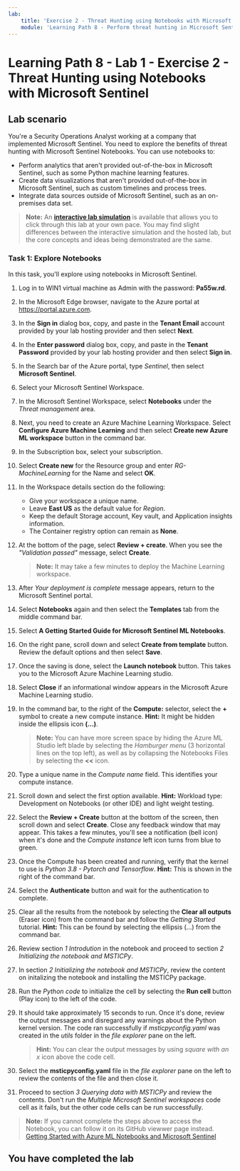 ```yaml
---
lab:
    title: 'Exercise 2 - Threat Hunting using Notebooks with Microsoft Sentinel'
    module: 'Learning Path 8 - Perform threat hunting in Microsoft Sentinel'
---
```


# Learning Path 8 - Lab 1 - Exercise 2 - Threat Hunting using Notebooks with Microsoft Sentinel

## Lab scenario

You're a Security Operations Analyst working at a company that implemented Microsoft Sentinel. You need to explore the benefits of threat hunting with Microsoft Sentinel Notebooks. You can use notebooks to:

- Perform analytics that aren't provided out-of-the-box in Microsoft Sentinel, such as some Python machine learning features.
- Create data visualizations that aren't provided out-of-the-box in Microsoft Sentinel, such as custom timelines and process trees.
- Integrate data sources outside of Microsoft Sentinel, such as an on-premises data set.

>**Note:** An **[interactive lab simulation](https://mslabs.cloudguides.com/guides/SC-200%20Lab%20Simulation%20-%20Hunt%20for%20threats%20using%20notebooks%20in%20Microsoft%20Sentinel)** is available that allows you to click through this lab at your own pace. You may find slight differences between the interactive simulation and the hosted lab, but the core concepts and ideas being demonstrated are the same. 

### Task 1: Explore Notebooks

In this task, you'll explore using notebooks in Microsoft Sentinel.

1. Log in to WIN1 virtual machine as Admin with the password: **Pa55w.rd**.  

2. In the Microsoft Edge browser, navigate to the Azure portal at https://portal.azure.com.

3. In the **Sign in** dialog box, copy, and paste in the **Tenant Email** account provided by your lab hosting provider and then select **Next**.

4. In the **Enter password** dialog box, copy, and paste in the **Tenant Password** provided by your lab hosting provider and then select **Sign in**.

5. In the Search bar of the Azure portal, type *Sentinel*, then select **Microsoft Sentinel**.

6. Select your Microsoft Sentinel Workspace.

7. In the Microsoft Sentinel Workspace, select **Notebooks** under the *Threat management* area.

8. Next, you need to create an Azure Machine Learning Workspace. Select **Configure Azure Machine Learning** and then select **Create new Azure ML workspace** button in the command bar.

9. In the Subscription box, select your subscription.

10. Select **Create new** for the Resource group and enter *RG-MachineLearning* for the Name and select **OK**. 

11. In the Workspace details section do the following:

     - Give your workspace a unique name.
     - Leave **East US** as the default value for *Region*.
     - Keep the default Storage account, Key vault, and Application insights information.
     - The Container registry option can remain as **None**.

12. At the bottom of the page, select **Review + create**. When you see the *"Validation passed"* message, select **Create**. 

     >**Note:** It may take a few minutes to deploy the Machine Learning workspace.

13. After *Your deployment is complete* message appears, return to the Microsoft Sentinel portal.

14. Select **Notebooks** again and then select the **Templates** tab from the middle command bar. 

15. Select **A Getting Started Guide for Microsoft Sentinel ML Notebooks**. 

16. On the right pane, scroll down and select **Create from template** button. Review the default options and then select **Save**.

17. Once the saving is done, select the **Launch notebook** button. This takes you to the Microsoft Azure Machine Learning studio.

18. Select **Close** if an informational window appears in the Microsoft Azure Machine Learning studio.

19. In the command bar, to the right of the **Compute:**  selector, select the **+** symbol to create a new compute instance. **Hint:** It might be hidden inside the ellipsis icon **(...)**.

     >**Note:** You can have more screen space by hiding the Azure ML Studio left blade by selecting the *Hamburger menu* (3 horizontal lines on the top left), as well as by collapsing the Notebooks Files by selecting the **<<** icon.

20. Type a unique name in the *Compute name* field. This identifies your compute instance.

21. Scroll down and select the first option available. **Hint:** Workload type: Development on Notebooks (or other IDE) and light weight testing.

22. Select the **Review + Create** button at the bottom of the screen, then scroll down and select **Create**. Close any feedback window that may appear. This takes a few minutes, you'll see a notification (bell icon) when it's done and the *Compute instance* left icon turns from blue to green.

23. Once the Compute has been created and running, verify that the kernel to use is *Python 3.8 - Pytorch and Tensorflow*. **Hint:** This is shown in the right of the command bar.

24. Select the **Authenticate** button and wait for the authentication to complete.

25. Clear all the results from the notebook by selecting the **Clear all outputs** (Eraser icon) from the command bar and follow the *Getting Started* tutorial. **Hint:** This can be found by selecting the ellipsis (...) from the command bar.

26. Review section *1 Introdution* in the notebook and proceed to section *2 Initializing the notebook and MSTICPy*.

27. In section *2 Initializing the notebook and MSTICPy*, review the content on initalizing the notebook and installing the MSTICPy package.

28. Run the *Python code* to initialize the cell by selecting the **Run cell** button (Play icon) to the left of the code.

29. It should take approximately 15 seconds to run. Once it's done, review the output messages and disregard any warnings about the Python kernel version. The code ran successfully if *msticpyconfig.yaml* was created in the *utils* folder in the *file explorer* pane on the left.

    >**Hint:** You can clear the output messages by using *square with an x* icon above the code cell.

30. Select the **msticpyconfig.yaml** file in the *file explorer* pane on the left to review the contents of the file and then close it.

31. Proceed to section *3 Querying data with MSTICPy* and review the contents. Don't run the *Multiple Microsoft Sentinel workspaces* code cell as it fails, but the other code cells can be run successfully.

>**Note:** If you cannot complete the steps above to access the Notebook, you can follow it on its GitHub viewwer page instead. [Getting Started with Azure ML Notebooks and Microsoft Sentinel](https://nbviewer.org/github/Azure/Azure-Sentinel-Notebooks/blob/master/A%20Getting%20Started%20Guide%20For%20Azure%20Sentinel%20ML%20Notebooks.ipynb) 

## You have completed the lab
